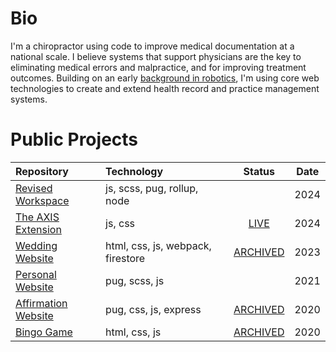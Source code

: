 
# Bio

I'm a chiropractor using code to improve medical documentation at a national scale. I believe systems that support physicians are the key to eliminating medical errors and malpractice, and for improving treatment outcomes. Building on an early [background in robotics](https://van-wert-robotics-club.webnode.page/teams/), I'm using core web technologies to create and extend health record and practice management systems.

# Public Projects

|Repository|Technology|Status|Date|
|:---|:---|:---:|:---:|
|[Revised Workspace](https://github.com/tylernygrendc/revised-workspace)|js, scss, pug, rollup, node||2024|
|[The AXIS Extension](https://github.com/tylernygrendc/the-axis-extension)|js, css|[LIVE](https://chromewebstore.google.com/detail/the-axis-extension/gmhmfihiblelkdckpclocgpaogamnbck)|2024|
|[Wedding Website](https://github.com/tylernygrendc/wedding)|html, css, js, webpack, firestore|[ARCHIVED](https://nygrenkocsiswedding07162023.firebaseapp.com/)|2023|
|[Personal Website](https://github.com/tylernygrendc/bio)|pug, scss, js||2021|
|[Affirmation Website](https://github.com/tylernygrendc/hibarbora)|pug, css, js, express|[ARCHIVED](https://hibarbora.web.app/)|2020|
|[Bingo Game](https://github.com/tylernygrendc/assemblybingo)|html, css, js|[ARCHIVED](https://assemblybingo-6f5bd.web.app/)|2020|

